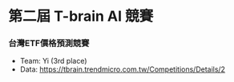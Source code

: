 # 第二屆 T-brain AI 競賽 
### 台灣ETF價格預測競賽

* Team: Yi (3rd place)   
* Data: https://tbrain.trendmicro.com.tw/Competitions/Details/2
